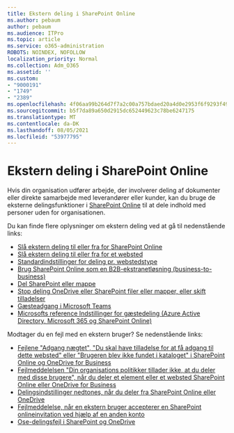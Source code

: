 ```yaml
---
title: Ekstern deling i SharePoint Online
ms.author: pebaum
author: pebaum
ms.audience: ITPro
ms.topic: article
ms.service: o365-administration
ROBOTS: NOINDEX, NOFOLLOW
localization_priority: Normal
ms.collection: Adm_O365
ms.assetid: ''
ms.custom:
- "9000191"
- "1749"
- "2389"
ms.openlocfilehash: 4f06aa99b264d7f7a2c00a757bdaed20a4d0e2953f6f9293f4987ae448fb17bb
ms.sourcegitcommit: b5f7da89a650d2915dc652449623c78be6247175
ms.translationtype: MT
ms.contentlocale: da-DK
ms.lasthandoff: 08/05/2021
ms.locfileid: "53977795"
---
```

# <a name="external-sharing-in-sharepoint-online"></a>Ekstern deling i SharePoint Online

Hvis din organisation udfører arbejde, der involverer deling af dokumenter eller direkte samarbejde med leverandører eller kunder, kan du bruge de eksterne delingsfunktioner i [SharePoint Online](https://docs.microsoft.com/sharepoint/external-sharing-overview) til at dele indhold med personer uden for organisationen.

Du kan finde flere oplysninger om ekstern deling ved at gå til nedenstående links:

- [Slå ekstern deling til eller fra for SharePoint Online](https://docs.microsoft.com/sharepoint/turn-external-sharing-on-or-off)
- [Slå ekstern deling til eller fra for et websted](https://docs.microsoft.com/sharepoint/change-external-sharing-site)
- [Standardindstillinger for deling pr. webstedstype](https://docs.microsoft.com/Office365/Enterprise/microsoft-365-guest-settings#sharepoint-site-level)
- [Brug SharePoint Online som en B2B-ekstranetløsning (business-to-business)](https://docs.microsoft.com/sharepoint/create-b2b-extranet)
- [Del SharePoint eller mappe](https://support.office.com/article/share-sharepoint-files-or-folders-1fe37332-0f9a-4719-970e-d2578da4941c)
- [Stop deling OneDrive eller SharePoint filer eller mapper, eller skift tilladelser](https://support.office.com/article/stop-sharing-onedrive-or-sharepoint-files-or-folders-or-change-permissions-0a36470f-d7fe-40a0-bd74-0ac6c1e13323)
- [Gæsteadgang i Microsoft Teams](https://docs.microsoft.com/MicrosoftTeams/guest-access)
- [Microsofts reference Indstillinger for gæstedeling (Azure Active Directory, Microsoft 365 og SharePoint Online)](https://docs.microsoft.com/Office365/Enterprise/microsoft-365-guest-settings)

Modtager du en fejl med en ekstern bruger? Se nedenstående links:

- [Fejlene "Adgang nægtet", "Du skal have tilladelse for at få adgang til dette websted" eller "Brugeren blev ikke fundet i kataloget" i SharePoint Online og OneDrive for Business](https://docs.microsoft.com/sharepoint/support/administration/access-denied-or-need-permission-error-sharepoint-online-or-onedrive-for-business)
- [Fejlmeddelelsen "Din organisations politikker tillader ikke, at du deler med disse brugere", når du deler et element eller et websted SharePoint Online eller OneDrive for Business](https://docs.microsoft.com/sharepoint/support/administration/organization-policies-do-not-allow-you-to-share-with-users-error)
- [Delingsindstillinger nedtones, når du deler fra SharePoint Online eller OneDrive](https://docs.microsoft.com/sharepoint/support/administration/sharing-options-grayed-out-when-sharing-from-sharepoint-online-or-onedrive)
- [Fejlmeddelelse, når en ekstern bruger accepterer en SharePoint onlineinvitation ved hjælp af en anden konto](https://docs.microsoft.com/sharepoint/support/sharing-and-permissions/error-when-external-user-accepts-an-invitation-by-using-another-account)
- [Ose-delingsfejl i SharePoint og OneDrive](https://docs.microsoft.com/sharepoint/sharepoint-onedrive-error-message)


